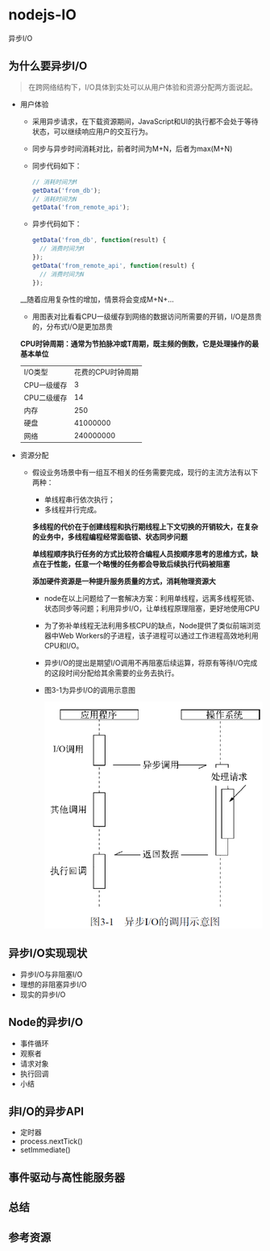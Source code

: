 # nodejs-IO
异步I/O

## 为什么要异步I/O

> 在跨网络结构下，I/O具体到实处可以从用户体验和资源分配两方面说起。

  * 用户体验

    * 采用异步请求，在下载资源期间，JavaScript和UI的执行都不会处于等待状态，可以继续响应用户的交互行为。
    * 同步与异步时间消耗对比，前者时间为M+N，后者为max(M+N)
    * 同步代码如下：

	    ```js
	    // 消耗时间为M
	    getData('from_db');
	    // 消耗时间为N
	    getData('from_remote_api');
	    ```
    * 异步代码如下：
      ```js
      getData('from_db', function(result) {
        // 消费时间为M
      });
      getData('from_remote_api', function(result) {
        // 消费时间为N
      });
      ```
    __随着应用复杂性的增加，情景将会变成M+N+... 

    * 用图表对比看看CPU一级缓存到网络的数据访问所需要的开销，I/O是昂贵的，分布式I/O是更加昂贵
    
    __CPU时钟周期：通常为节拍脉冲或T周期，既主频的倒数，它是处理操作的最基本单位__

    <table>
        <tr><td>I/O类型</td><td>花费的CPU时钟周期</td></tr>
        <tr><td>CPU一级缓存</td><td>3</td></tr>
        <tr><td>CPU二级缓存</td><td>14</td></tr>
        <tr><td>内存</td><td>250</td></tr>
        <tr><td>硬盘</td><td>41000000</td></tr>
        <tr><td>网络</td><td>240000000</td></tr>
    </table>

  * 资源分配

    * 假设业务场景中有一组互不相关的任务需要完成，现行的主流方法有以下两种：

      * 单线程串行依次执行；
      * 多线程并行完成。

      __多线程的代价在于创建线程和执行期线程上下文切换的开销较大，在复杂的业务中，多线程编程经常面临锁、状态同步问题__

      __单线程顺序执行任务的方式比较符合编程人员按顺序思考的思维方式，缺点在于性能，任意一个略慢的任务都会导致后续执行代码被阻塞__

      __添加硬件资源是一种提升服务质量的方式，消耗物理资源大__

      * node在以上问题给了一套解决方案：利用单线程，远离多线程死锁、状态同步等问题；利用异步I/O，让单线程原理阻塞，更好地使用CPU

      * 为了弥补单线程无法利用多核CPU的缺点，Node提供了类似前端浏览器中Web Workers的子进程，该子进程可以通过工作进程高效地利用CPU和I/O。

      * 异步I/O的提出是期望I/O调用不再阻塞后续运算，将原有等待I/O完成的这段时间分配给其余需要的业务去执行。

      * 图3-1为异步I/O的调用示意图

        ![Alt text](https://raw.githubusercontent.com/zqjflash/nodejs-IO/master/async_io.png)

## 异步I/O实现现状

  * 异步I/O与非阻塞I/O
  * 理想的非阻塞异步I/O
  * 现实的异步I/O

## Node的异步I/O

  * 事件循环
  * 观察者
  * 请求对象
  * 执行回调
  * 小结

## 非I/O的异步API

  * 定时器
  * process.nextTick()
  * setImmediate()

## 事件驱动与高性能服务器

## 总结

## 参考资源